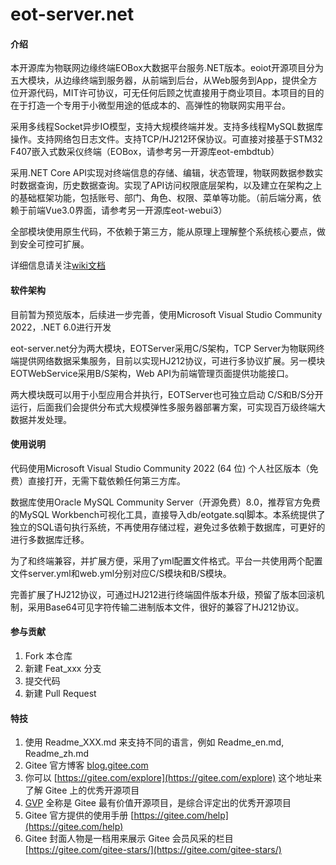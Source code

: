 # eot-server.net

#### 介绍
本开源库为物联网边缘终端EOBox大数据平台服务.NET版本。eoiot开源项目分为五大模块，从边缘终端到服务器，从前端到后台，从Web服务到App，提供全方位开源代码，MIT许可协议，可无任何后顾之忧直接用于商业项目。本项目的目的在于打造一个专用于小微型用途的低成本的、高弹性的物联网实用平台。

采用多线程Socket异步IO模型，支持大规模终端并发。支持多线程MySQL数据库操作。支持网络包日志文件。支持TCP/HJ212环保协议。可直接对接基于STM32 F407嵌入式数采仪终端（EOBox，请参考另一开源库eot-embdtub）

采用.NET Core API实现对终端信息的存储、编辑，状态管理，物联网数据参数实时数据查询，历史数据查询。实现了API访问权限底层架构，以及建立在架构之上的基础框架功能，包括账号、部门、角色、权限、菜单等功能。（前后端分离，依赖于前端Vue3.0界面，请参考另一开源库eot-webui3）

全部模块使用原生代码，不依赖于第三方，能从原理上理解整个系统核心要点，做到安全可控可扩展。

详细信息请关注[wiki文档](https://gitee.com/bigbook2000/eot-server.net/wikis/pages)

#### 软件架构
目前暂为预览版本，后续进一步完善，使用Microsoft Visual Studio Community 2022，.NET 6.0进行开发

eot-server.net分为两大模块，EOTServer采用C/S架构，TCP Server为物联网终端提供网络数据采集服务，目前以实现HJ212协议，可进行多协议扩展。另一模块EOTWebService采用B/S架构，Web API为前端管理页面提供功能接口。

两大模块既可以用于小型应用合并执行，EOTServer也可独立启动 C/S和B/S分开运行，后面我们会提供分布式大规模弹性多服务器部署方案，可实现百万级终端大数据并发处理。

#### 使用说明
代码使用Microsoft Visual Studio Community 2022 (64 位) 个人社区版本（免费）直接打开，无需下载依赖任何第三方库。

数据库使用Oracle MySQL Community Server（开源免费）8.0，推荐官方免费的MySQL Workbench可视化工具，直接导入db/eotgate.sql脚本。本系统提供了独立的SQL语句执行系统，不再使用存储过程，避免过多依赖于数据库，可更好的进行多数据库迁移。

为了和终端兼容，并扩展方便，采用了yml配置文件格式。平台一共使用两个配置文件server.yml和web.yml分别对应C/S模块和B/S模块。

完善扩展了HJ212协议，可通过HJ212进行终端固件版本升级，预留了版本回滚机制，采用Base64可见字符传输二进制版本文件，很好的兼容了HJ212协议。


#### 参与贡献

1.  Fork 本仓库
2.  新建 Feat_xxx 分支
3.  提交代码
4.  新建 Pull Request


#### 特技

1.  使用 Readme\_XXX.md 来支持不同的语言，例如 Readme\_en.md, Readme\_zh.md
2.  Gitee 官方博客 [blog.gitee.com](https://blog.gitee.com)
3.  你可以 [https://gitee.com/explore](https://gitee.com/explore) 这个地址来了解 Gitee 上的优秀开源项目
4.  [GVP](https://gitee.com/gvp) 全称是 Gitee 最有价值开源项目，是综合评定出的优秀开源项目
5.  Gitee 官方提供的使用手册 [https://gitee.com/help](https://gitee.com/help)
6.  Gitee 封面人物是一档用来展示 Gitee 会员风采的栏目 [https://gitee.com/gitee-stars/](https://gitee.com/gitee-stars/)
